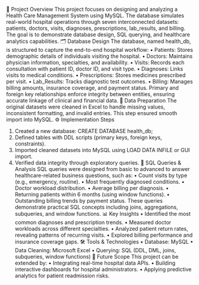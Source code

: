 📌 Project Overview
This project focuses on designing and analyzing a Health Care Management System using MySQL. The database simulates real-world hospital operations through seven interconnected datasets: patients, doctors, visits, diagnoses, prescriptions, lab_results, and billing. The goal is to demonstrate database design, SQL querying, and healthcare analytics capabilities.
🗂️ Database Design
The database, named health_db, is structured to capture the end-to-end hospital workflow:
•	Patients: Stores demographic details of individuals visiting the hospital.
•	Doctors: Maintains physician information, specialties, and availability.
•	Visits: Records each consultation with patient ID, doctor ID, and visit type.
•	Diagnoses: Links visits to medical conditions.
•	Prescriptions: Stores medicines prescribed per visit.
•	Lab_Results: Tracks diagnostic test outcomes.
•	Billing: Manages billing amounts, insurance coverage, and payment status.
Primary and foreign key relationships enforce integrity between entities, ensuring accurate linkage of clinical and financial data.
🧹 Data Preparation
The original datasets were cleaned in Excel to handle missing values, inconsistent formatting, and invalid entries. This step ensured smooth import into MySQL.
⚙️ Implementation Steps
1.	Created a new database: CREATE DATABASE health_db;
2.	Defined tables with DDL scripts (primary keys, foreign keys, constraints).
3.	Imported cleaned datasets into MySQL using LOAD DATA INFILE or GUI import.
4.	Verified data integrity through exploratory queries.
🔎 SQL Queries & Analysis
SQL queries were designed from basic to advanced to answer healthcare-related business questions, such as:
•	Count visits by type (e.g., emergency, routine).
•	Most frequently diagnosed conditions.
•	Doctor workload distribution.
•	Average billing per diagnosis.
•	Returning patients within 6 months (using window functions).
•	Outstanding billing trends by payment status.
These queries demonstrate practical SQL concepts including joins, aggregations, subqueries, and window functions.
📊 Key Insights
•	Identified the most common diagnoses and prescription trends.
•	Measured doctor workloads across different specialties.
•	Analyzed patient return rates, revealing patterns of recurring visits.
•	Explored billing performance and insurance coverage gaps.
🛠️ Tools & Technologies
•	Database: MySQL
•	Data Cleaning: Microsoft Excel
•	Querying: SQL (DDL, DML, joins, subqueries, window functions)
🚀 Future Scope
This project can be extended by:
•	Integrating real-time hospital data APIs.
•	Building interactive dashboards for hospital administrators.
•	Applying predictive analytics for patient readmission risks.

